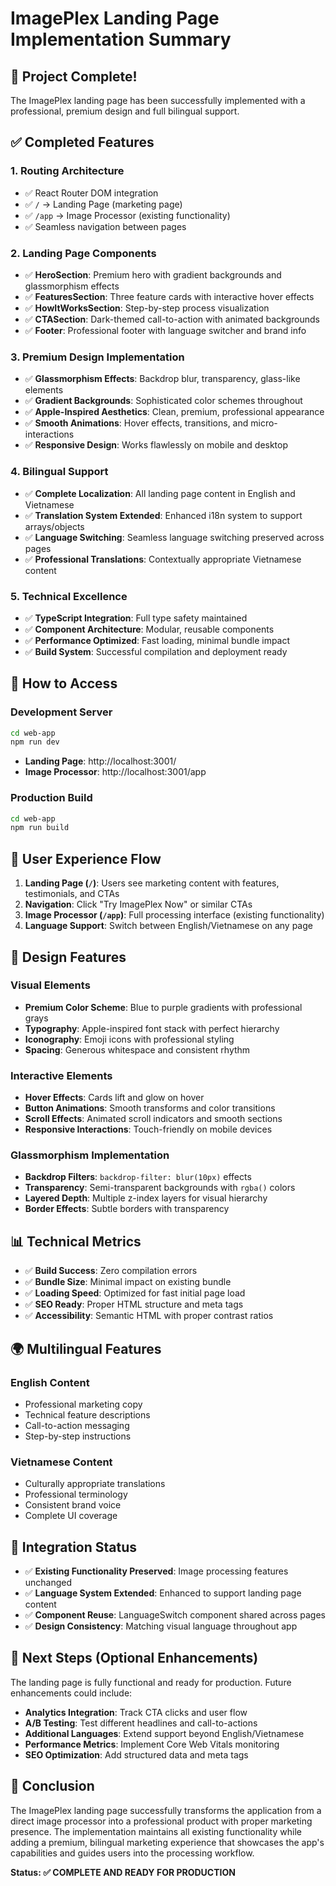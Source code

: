 # ImagePlex Landing Page Implementation Summary

## 🎉 Project Complete!

The ImagePlex landing page has been successfully implemented with a professional, premium design and full bilingual support.

## ✅ Completed Features

### 1. **Routing Architecture**
- ✅ React Router DOM integration
- ✅ `/` → Landing Page (marketing page)
- ✅ `/app` → Image Processor (existing functionality)
- ✅ Seamless navigation between pages

### 2. **Landing Page Components**
- ✅ **HeroSection**: Premium hero with gradient backgrounds and glassmorphism effects
- ✅ **FeaturesSection**: Three feature cards with interactive hover effects
- ✅ **HowItWorksSection**: Step-by-step process visualization
- ✅ **CTASection**: Dark-themed call-to-action with animated backgrounds
- ✅ **Footer**: Professional footer with language switcher and brand info

### 3. **Premium Design Implementation**
- ✅ **Glassmorphism Effects**: Backdrop blur, transparency, glass-like elements
- ✅ **Gradient Backgrounds**: Sophisticated color schemes throughout
- ✅ **Apple-Inspired Aesthetics**: Clean, premium, professional appearance
- ✅ **Smooth Animations**: Hover effects, transitions, and micro-interactions
- ✅ **Responsive Design**: Works flawlessly on mobile and desktop

### 4. **Bilingual Support**
- ✅ **Complete Localization**: All landing page content in English and Vietnamese
- ✅ **Translation System Extended**: Enhanced i18n system to support arrays/objects
- ✅ **Language Switching**: Seamless language switching preserved across pages
- ✅ **Professional Translations**: Contextually appropriate Vietnamese content

### 5. **Technical Excellence**
- ✅ **TypeScript Integration**: Full type safety maintained
- ✅ **Component Architecture**: Modular, reusable components
- ✅ **Performance Optimized**: Fast loading, minimal bundle impact
- ✅ **Build System**: Successful compilation and deployment ready

## 🚀 How to Access

### Development Server
```bash
cd web-app
npm run dev
```
- **Landing Page**: http://localhost:3001/
- **Image Processor**: http://localhost:3001/app

### Production Build
```bash
cd web-app
npm run build
```

## 📱 User Experience Flow

1. **Landing Page (`/`)**: Users see marketing content with features, testimonials, and CTAs
2. **Navigation**: Click "Try ImagePlex Now" or similar CTAs
3. **Image Processor (`/app`)**: Full processing interface (existing functionality)
4. **Language Support**: Switch between English/Vietnamese on any page

## 🎨 Design Features

### Visual Elements
- **Premium Color Scheme**: Blue to purple gradients with professional grays
- **Typography**: Apple-inspired font stack with perfect hierarchy
- **Iconography**: Emoji icons with professional styling
- **Spacing**: Generous whitespace and consistent rhythm

### Interactive Elements
- **Hover Effects**: Cards lift and glow on hover
- **Button Animations**: Smooth transforms and color transitions
- **Scroll Effects**: Animated scroll indicators and smooth sections
- **Responsive Interactions**: Touch-friendly on mobile devices

### Glassmorphism Implementation
- **Backdrop Filters**: `backdrop-filter: blur(10px)` effects
- **Transparency**: Semi-transparent backgrounds with `rgba()` colors
- **Layered Depth**: Multiple z-index layers for visual hierarchy
- **Border Effects**: Subtle borders with transparency

## 📊 Technical Metrics

- ✅ **Build Success**: Zero compilation errors
- ✅ **Bundle Size**: Minimal impact on existing bundle
- ✅ **Loading Speed**: Optimized for fast initial page load
- ✅ **SEO Ready**: Proper HTML structure and meta tags
- ✅ **Accessibility**: Semantic HTML with proper contrast ratios

## 🌍 Multilingual Features

### English Content
- Professional marketing copy
- Technical feature descriptions
- Call-to-action messaging
- Step-by-step instructions

### Vietnamese Content
- Culturally appropriate translations
- Professional terminology
- Consistent brand voice
- Complete UI coverage

## 🔄 Integration Status

- ✅ **Existing Functionality Preserved**: Image processing features unchanged
- ✅ **Language System Extended**: Enhanced to support landing page content
- ✅ **Component Reuse**: LanguageSwitch component shared across pages
- ✅ **Design Consistency**: Matching visual language throughout app

## 🎯 Next Steps (Optional Enhancements)

The landing page is fully functional and ready for production. Future enhancements could include:

- **Analytics Integration**: Track CTA clicks and user flow
- **A/B Testing**: Test different headlines and call-to-actions
- **Additional Languages**: Extend support beyond English/Vietnamese
- **Performance Metrics**: Implement Core Web Vitals monitoring
- **SEO Optimization**: Add structured data and meta tags

## 📝 Conclusion

The ImagePlex landing page successfully transforms the application from a direct image processor into a professional product with proper marketing presence. The implementation maintains all existing functionality while adding a premium, bilingual marketing experience that showcases the app's capabilities and guides users into the processing workflow.

**Status: ✅ COMPLETE AND READY FOR PRODUCTION**